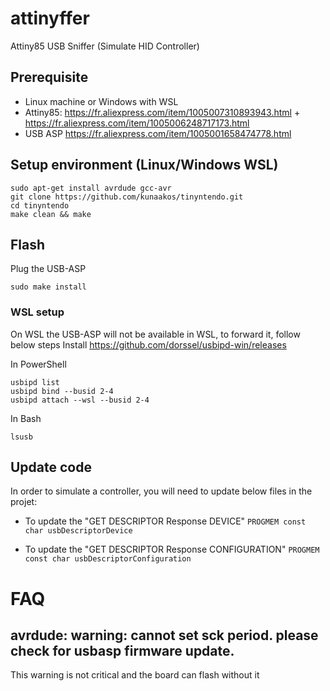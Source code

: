 # attinyffer
Attiny85 USB Sniffer (Simulate HID Controller)

## Prerequisite

- Linux machine or Windows with WSL
- Attiny85: https://fr.aliexpress.com/item/1005007310893943.html + https://fr.aliexpress.com/item/1005006248717173.html
- USB ASP https://fr.aliexpress.com/item/1005001658474778.html

## Setup environment (Linux/Windows WSL)

```
sudo apt-get install avrdude gcc-avr
git clone https://github.com/kunaakos/tinyntendo.git
cd tinyntendo
make clean && make
```

## Flash

Plug the USB-ASP
```
sudo make install
```

### WSL setup
On WSL the USB-ASP will not be available in WSL, to forward it, follow below steps
Install https://github.com/dorssel/usbipd-win/releases

In PowerShell
```
usbipd list 
usbipd bind --busid 2-4
usbipd attach --wsl --busid 2-4
```

In Bash
```
lsusb
```

## Update code

In order to simulate a controller, you will need to update below files in the projet:

- To update the "GET DESCRIPTOR Response DEVICE"
`PROGMEM const char usbDescriptorDevice` 

- To update the "GET DESCRIPTOR Response CONFIGURATION"
`PROGMEM const char usbDescriptorConfiguration`

# FAQ

## avrdude: warning: cannot set sck period. please check for usbasp firmware update.
This warning is not critical and the board can flash without it
